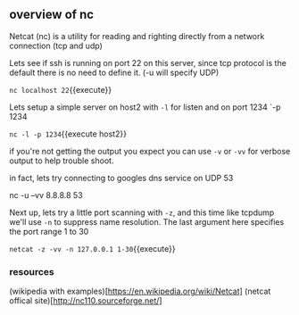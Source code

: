 ## overview of nc

Netcat (nc) is a utility for reading and righting directly from a network connection (tcp and udp)

Lets see if ssh is running on port 22 on this server, since tcp protocol is the default there is no need to define it. (-u will specify UDP)

`nc localhost 22`{{execute}}

Lets setup a simple server on host2 with `-l` for listen and on port 1234 `-p 1234

`nc -l -p 1234`{{execute host2}}

if you're not getting the output you expect you can use `-v` or `-vv` for verbose output to help trouble shoot.

in fact, lets try connecting to  googles dns service on UDP 53

nc -u –vv  8.8.8.8 53

Next up, lets try a little port scanning with `-z`, and this time like tcpdump we'll use `-n` to suppress name resolution. The last argument here specifies the port range 1 to 30

`netcat -z -vv -n 127.0.0.1 1-30`{{execute}}


### resources

(wikipedia with examples)[https://en.wikipedia.org/wiki/Netcat]
(netcat offical site)[http://nc110.sourceforge.net/]

